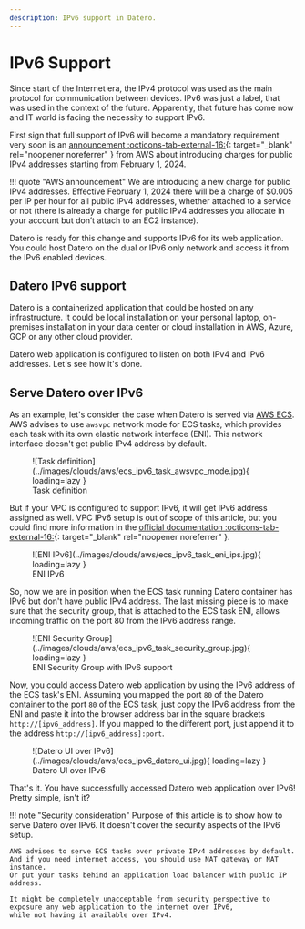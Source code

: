 ```yaml
---
description: IPv6 support in Datero. 
---
```


# IPv6 Support
Since start of the Internet era, the IPv4 protocol was used as the main protocol for communication between devices.
IPv6 was just a label, that was used in the context of the future.
Apparently, that future has come now and IT world is facing the necessity to support IPv6.

First sign that full support of IPv6 will become a mandatory requirement very soon is an [announcement :octicons-tab-external-16:](https://aws.amazon.com/blogs/aws/new-aws-public-ipv4-address-charge-public-ip-insights/){: target="_blank" rel="noopener noreferrer" } from AWS about introducing charges for public IPv4 addresses starting from February 1, 2024.

!!! quote "AWS announcement"
    We are introducing a new charge for public IPv4 addresses. Effective February 1, 2024 there will be a charge of $0.005 per IP per hour for all public IPv4 addresses, whether attached to a service or not (there is already a charge for public IPv4 addresses you allocate in your account but don’t attach to an EC2 instance).

Datero is ready for this change and supports IPv6 for its web application.
You could host Datero on the dual or IPv6 only network and access it from the IPv6 enabled devices.


## Datero IPv6 support
Datero is a containerized application that could be hosted on any infrastructure.
It could be local installation on your personal laptop, on-premises installation in your data center or cloud installation in AWS, Azure, GCP or any other cloud provider.

Datero web application is configured to listen on both IPv4 and IPv6 addresses.
Let's see how it's done.


## Serve Datero over IPv6
As an example, let's consider the case when Datero is served via [AWS ECS](../clouds/aws/ecs.md).
AWS advises to use `awsvpc` network mode for ECS tasks, which provides each task with its own elastic network interface (ENI).
This network interface doesn't get public IPv4 address by default.

<figure markdown>
  ![Task definition](../images/clouds/aws/ecs_ipv6_task_awsvpc_mode.jpg){ loading=lazy }
  <figcaption>Task definition</figcaption>
</figure>

But if your VPC is configured to support IPv6, it will get IPv6 address assigned as well.
VPC IPv6 setup is out of scope of this article, but you could find more information in the [official documentation :octicons-tab-external-16:](https://docs.aws.amazon.com/vpc/latest/userguide/vpc-migrate-ipv6.html){: target="_blank" rel="noopener noreferrer" }. 

<figure markdown>
  ![ENI IPv6](../images/clouds/aws/ecs_ipv6_task_eni_ips.jpg){ loading=lazy }
  <figcaption>ENI IPv6</figcaption>
</figure>

So, now we are in position when the ECS task running Datero container has IPv6 but don't have public IPv4 address.
The last missing piece is to make sure that the security group, that is attached to the ECS task ENI, allows incoming traffic on the port 80 from the IPv6 address range.

<figure markdown>
  ![ENI Security Group](../images/clouds/aws/ecs_ipv6_task_security_group.jpg){ loading=lazy }
  <figcaption>ENI Security Group with IPv6 support</figcaption>
</figure>

Now, you could access Datero web application by using the IPv6 address of the ECS task's ENI.
Assuming you mapped the port `80` of the Datero container to the port `80` of the ECS task,
just copy the IPv6 address from the ENI and paste it into the browser address bar in the square brackets `http://[ipv6_address]`.
If you mapped to the different port, just append it to the address `http://[ipv6_address]:port`.

<figure markdown>
  ![Datero UI over IPv6](../images/clouds/aws/ecs_ipv6_datero_ui.jpg){ loading=lazy }
  <figcaption>Datero UI over IPv6</figcaption>
</figure>

That's it. You have successfully accessed Datero web application over IPv6!
Pretty simple, isn't it?

!!! note "Security consideration"
    Purpose of this article is to show how to serve Datero over IPv6.
    It doesn't cover the security aspects of the IPv6 setup.

    AWS advises to serve ECS tasks over private IPv4 addresses by default.
    And if you need internet access, you should use NAT gateway or NAT instance.
    Or put your tasks behind an application load balancer with public IP address.

    It might be completely unacceptable from security perspective to exposure any web application to the internet over IPv6,
    while not having it available over IPv4.